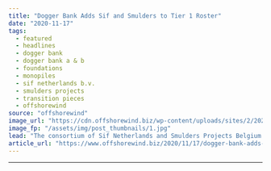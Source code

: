 ```yaml
---
title: "Dogger Bank Adds Sif and Smulders to Tier 1 Roster"
date: "2020-11-17"
tags: 
  - featured
  - headlines
  - dogger bank
  - dogger bank a & b
  - foundations
  - monopiles
  - sif netherlands b.v.
  - smulders projects
  - transition pieces
  - offshorewind
source: "offshorewind"
image_url: "https://cdn.offshorewind.biz/wp-content/uploads/sites/2/2020/11/17090403/Dogger-Bank-Completes-Tier-1-Roster.jpg"
image_fp: "/assets/img/post_thumbnails/1.jpg"
lead: "The consortium of Sif Netherlands and Smulders Projects Belgium will manufacture all the monopiles"
article_url: "https://www.offshorewind.biz/2020/11/17/dogger-bank-adds-sif-and-smulders-to-tier-1-roster/"
---
```


---
